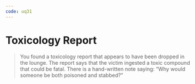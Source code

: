```yaml
---
code: uq31
---
```


# Toxicology Report

> You found a toxicology report that appears to have been dropped in the lounge. The report says that the victim ingested a toxic compound that could be fatal. There is a hand-written note saying: “Why would someone be both poisoned and stabbed?”
